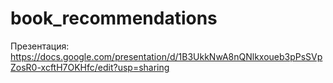 # book_recommendations

Презентация: https://docs.google.com/presentation/d/1B3UkkNwA8nQNlkxoueb3pPsSVpZosR0-xcftH7OKHfc/edit?usp=sharing
